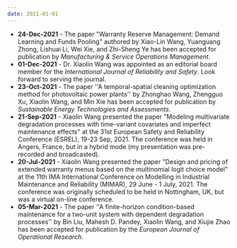 ```yaml
---
date: 2021-01-01
---
```

<ul>
  <li><b>24-Dec-2021</b> - The paper "Warranty Reserve Management: Demand Learning and Funds Pooling" authored by Xiao-Lin Wang, Yuanguang Zhong, Lishuai Li, Wei Xie, and Zhi-Sheng Ye has been accepted for publication by <i>Manufacturing & Service Operations Management</i>. </li>
  <li><b>01-Dec-2021</b> - Dr. Xiaolin Wang was appointed as an editorial board member for the <i>International Journal of Reliability and Safety</i>. Look forward to serving the journal. </li>
  <li><b>23-Oct-2021</b> - The paper ''A temporal-spatial cleaning optimization method for photovoltaic power plants'' by Zhonghao Wang, Zhengguo Xu, Xiaolin Wang, and Min Xie has been accepted for publication by <i>Sustainable Energy Technologies and Assessments</i>. </li>
  <li><b>21-Sep-2021</b> - Xiaolin Wang presented the paper "Modeling multivariate degradation processes with time-variant covariates and imperfect maintenance effects" at the 31st European Safety and Reliability Conference (ESREL), 19-23 Sep, 2021. The conference was held in Angers, France, but in a hybrid mode (my presentation was pre-recorded and broadcasted). </li>
  <li><b>20-Jul-2021</b> - Xiaolin Wang presented the paper "Design and pricing of extended warranty menus based on the multinomial logit choice model" at the 11th IMA International Conference on Modelling in Industrial Maintenance and Reliability (MIMAR), 29 June - 1 July, 2021. The conference was originally scheduled to be held in Nottingham, UK, but was a virtual on-line conference. </li>
  <li><b>05-Mar-2021</b> - The paper ''A finite-horizon condition-based maintenance for a two-unit system with dependent degradation processes'' by Bin Liu, Mahesh D. Pandey, Xiaolin Wang, and Xiujie Zhao has been accepted for publication by the <i>European Journal of Operational Research</i>. </li>
 <ul>
